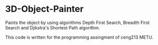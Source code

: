 # 3D-Object-Painter
Paints the object by using algorithms Depth First Search, Breadth First Search and Djikstra's Shortest Path algorithm.

This code is written for the programming assingment of ceng213 METU.
